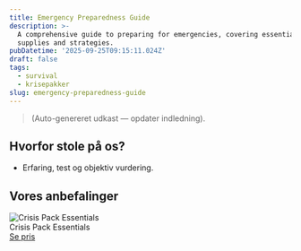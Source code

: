 ```yaml
---
title: Emergency Preparedness Guide
description: >-
  A comprehensive guide to preparing for emergencies, covering essential
  supplies and strategies.
pubDatetime: '2025-09-25T09:15:11.024Z'
draft: false
tags:
  - survival
  - krisepakker
slug: emergency-preparedness-guide
---
```

> (Auto-genereret udkast — opdater indledning).

## Hvorfor stole på os?
- Erfaring, test og objektiv vurdering.

## Vores anbefalinger


<!-- Auto: Affiliate-kort fra Products/SKUs -->

<div class="aff-card"><img src="abstract_15.png (https://v5.airtableusercontent.com/v3/u/45/45/1758801600000/lSLJmRvCOvPtmwGtO77JQw/iBl8YW_585u2jvWSGy1ow5w0353xrX2VBZ6ThLjMCzQBCOXhw-hKzVl6JszMbRkqWBmOicIiG8d8o1z8T4MDp6svwm5IKLiCGBe7ufQBIFSxFdWbIc1YMNszg1K4h9lJEQ0uLjPZEIG25lgdZKHyU5hPZN11vtav2mLge6qxYMs/6NoIXb6esPjGIaFH_sl7qrgm60zEebUQV-JXmDSvdN0)" alt="Crisis Pack Essentials" class="aff-card__img" /><div class="aff-card__meta"><div class="aff-card__title">Crisis Pack Essentials</div><a class="aff-btn" href="https://affiliate.homeessentialsee62.com/deal789?utm_source=klartilalt&utm_medium=affiliate&subid=emergency-preparedness-guide-2025-09-25" rel="sponsored nofollow noopener" target="_blank">Se pris</a></div></div>

